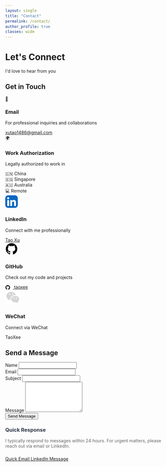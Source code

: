 ```yaml
---
layout: single
title: "Contact"
permalink: /contact/
author_profile: true
classes: wide
---
```


<!-- 
OLD DUPLICATED CSS - MOVED TO assets/css/main.scss
TODO: Remove this commented block after confirming new CSS classes work

<style>
  .page__title { display: none !important; }
  .page__meta { display: none !important; }
  
  .about-grid {
    display: grid !important;
    grid-template-columns: repeat(auto-fit, minmax(300px, 1fr)) !important;
    gap: 1.5rem !important;
    margin: 3rem 0 !important;
    width: 100% !important;
    max-width: 100% !important;
  }
  
  .about-card {
    background: white !important;
    padding: 1.2rem 1.2rem !important;
    border-radius: 12px !important;
    box-shadow: 0 4px 6px rgba(0, 0, 0, 0.07) !important;
    border: 4px solid #e9ecef !important;
    transition: transform 0.3s ease, box-shadow 0.3s ease !important;
    min-height: 180px !important;
    max-height: none !important;
    display: flex !important;
    flex-direction: column !important;
    overflow: hidden !important;
    word-wrap: break-word !important;
    box-sizing: border-box !important;
  }
  
  .about-card:hover {
    transform: translateY(-2px) !important;
    box-shadow: 0 8px 20px rgba(0, 0, 0, 0.15) !important;
  }
  
  .about-card h3 {
    color: #007AFF !important;
    margin: 0 0 0.8rem 0 !important;
    font-size: 1.2rem !important;
    font-weight: 600 !important;
    line-height: 1.3 !important;
    word-wrap: break-word !important;
  }
  
  .about-card p {
    color: #666 !important;
    line-height: 1.5 !important;
    font-size: 0.95rem !important;
    flex-grow: 1 !important;
    margin: 0 !important;
    overflow: hidden !important;
    word-wrap: break-word !important;
    hyphens: auto !important;
  }
  
  @media (max-width: 768px) {
    .about-grid {
      grid-template-columns: 1fr !important;
      gap: 1rem !important;
    }
    .about-card {
      padding: 1.2rem !important;
    }
  }
</style>
-->

<div class="hero-section hero-section--contact">
  <h1 class="hero__title">Let's Connect</h1>
  <p class="hero__subtitle">I'd love to hear from you</p>
</div>

<!-- OLD INLINE STYLES - REPLACED WITH CSS CLASSES
TODO: Remove after confirming new classes work

<div style="background: linear-gradient(135deg, #667eea 0%, #764ba2 100%); color: white; padding: 5rem 2rem; margin: 0 0 4rem 0; text-align: center; border-radius: 0 0 30px 30px; box-shadow: 0 10px 30px rgba(102, 126, 234, 0.3);">
  <h1 style="font-size: 4rem; font-weight: 700; margin-bottom: 1.5rem; color: white; text-shadow: 0 2px 4px rgba(0,0,0,0.1); letter-spacing: -0.02em;">Let's Connect</h1>
  <p style="font-size: 1.5rem; font-weight: 400; opacity: 0.95; max-width: 600px; margin: 0 auto;">I'd love to hear from you</p>
</div>
-->

<div class="content-container">

<h2 class="section-title section-title--contact">
  <span class="gradient-text">Get in Touch</span>
</h2>

<!-- OLD INLINE STYLES - REPLACED WITH CSS CLASSES
TODO: Remove after confirming new classes work

<div style="max-width: 800px; margin: 0 auto; padding: 0 2rem;">
<h2 style="font-size: 2.5rem; font-weight: 600; color: #2d3748; margin: 3rem 0 2rem 0; text-align: center;">
  <span style="background: linear-gradient(135deg, #667eea, #764ba2); -webkit-background-clip: text; -webkit-text-fill-color: transparent; background-clip: text;">Get in Touch</span>
</h2>
-->

<div class="about-grid">

<div class="about-card contact-card">
  <div class="contact-card__icon">📧</div>
  <h3 class="contact-card__title">Email</h3>
  <p class="contact-card__description">For professional inquiries and collaborations</p>
  <a href="mailto:xutao1486@gmail.com" class="contact-card__link">
    xutao1486@gmail.com
  </a>
</div>

<div class="about-card contact-card">
  <div class="contact-card__icon">🌍</div>
  <h3 class="contact-card__title">Work Authorization</h3>
  <p class="contact-card__description">Legally authorized to work in</p>
  <div class="work-auth">
    <div>🇨🇳 China</div>
    <div>🇸🇬 Singapore</div>
    <div>🇦🇺 Australia</div>
    <div>💻 Remote</div>
  </div>
</div>

<div class="about-card contact-card">
  <div class="contact-card__icon">
    <img src="/assets/images/linkedin-logo.svg" alt="LinkedIn" width="40" height="40">
  </div>
  <h3 class="contact-card__title">LinkedIn</h3>
  <p class="contact-card__description">Connect with me professionally</p>
  <a href="https://www.linkedin.com/in/tao-xee" target="_blank" class="contact-card__link">
    <span class="iconify" data-icon="tabler:brand-linkedin"></span> Tao Xu
  </a>
</div>

<div class="about-card contact-card">
  <div class="contact-card__icon">
    <img src="/assets/images/github-logo.svg" alt="GitHub" width="40" height="40">
  </div>
  <h3 class="contact-card__title">GitHub</h3>
  <p class="contact-card__description">Check out my code and projects</p>
  <a href="https://github.com/taoxee" target="_blank" class="contact-card__link">
    <img src="/assets/images/github-logo.svg" alt="GitHub" width="16" height="16" style="vertical-align: middle; margin-right: 0.5rem;"> taoxee
  </a>
</div>

<div class="about-card contact-card">
  <div class="contact-card__icon">
    <img src="/assets/images/wechat-logo.svg" alt="WeChat" width="48" height="48">
  </div>
  <h3 class="contact-card__title">WeChat</h3>
  <p class="contact-card__description">Connect via WeChat</p>
  <div class="contact-card__link">
    <span class="iconify" data-icon="mingcute:wechat-line"></span> TaoXee
  </div>
</div>

</div>

<h2 class="section-title section-title--contact">
  <span class="gradient-text">Send a Message</span>
</h2>

<div class="about-card">
  
<form action="https://formspree.io/f/xutao1486@gmail.com" method="POST" class="contact-form">
  
  <div class="form-row">
    <div>
      <label for="name" class="form-label">Name</label>
      <input type="text" id="name" name="name" required class="form-input">
    </div>
    <div>
      <label for="email" class="form-label">Email</label>
      <input type="email" id="email" name="email" required class="form-input">
    </div>
  </div>
  
  <div>
    <label for="subject" class="form-label">Subject</label>
    <input type="text" id="subject" name="subject" required class="form-input">
  </div>
  
  <div>
    <label for="message" class="form-label">Message</label>
    <textarea id="message" name="message" rows="6" required class="form-textarea"></textarea>
  </div>
  
  <button type="submit" class="btn btn--submit">
    Send Message
  </button>
  
</form>

<!-- OLD FORM STYLES - REPLACED WITH CSS CLASSES
TODO: Remove after confirming new classes work

<form action="https://formspree.io/f/xutao1486@gmail.com" method="POST" style="display: grid; gap: 1.5rem;">
  <div style="display: grid; grid-template-columns: 1fr 1fr; gap: 1rem;">
    <div>
      <label for="name" style="display: block; margin-bottom: 0.5rem; color: #2d3748; font-weight: 600;">Name</label>
      <input type="text" id="name" name="name" required style="width: 100%; padding: 0.75rem; border: 2px solid #e2e8f0; border-radius: 8px; font-size: 1rem; transition: border-color 0.2s;">
    </div>
    <div>
      <label for="email" style="display: block; margin-bottom: 0.5rem; color: #2d3748; font-weight: 600;">Email</label>
      <input type="email" id="email" name="email" required style="width: 100%; padding: 0.75rem; border: 2px solid #e2e8f0; border-radius: 8px; font-size: 1rem; transition: border-color 0.2s;">
    </div>
  </div>
  <div>
    <label for="subject" style="display: block; margin-bottom: 0.5rem; color: #2d3748; font-weight: 600;">Subject</label>
    <input type="text" id="subject" name="subject" required style="width: 100%; padding: 0.75rem; border: 2px solid #e2e8f0; border-radius: 8px; font-size: 1rem; transition: border-color 0.2s;">
  </div>
  <div>
    <label for="message" style="display: block; margin-bottom: 0.5rem; color: #2d3748; font-weight: 600;">Message</label>
    <textarea id="message" name="message" rows="6" required style="width: 100%; padding: 0.75rem; border: 2px solid #e2e8f0; border-radius: 8px; font-size: 1rem; resize: vertical; transition: border-color 0.2s;"></textarea>
  </div>
  <button type="submit" style="background: linear-gradient(135deg, #667eea, #764ba2); color: white; padding: 1rem 2rem; border: none; border-radius: 8px; font-size: 1rem; font-weight: 600; cursor: pointer; transition: transform 0.2s; box-shadow: 0 4px 6px rgba(102, 126, 234, 0.3);">
    Send Message
  </button>
</form>
-->

</div>

<div class="about-card quick-response">
  <h3 style="color: #2d3748; margin-bottom: 1rem;">Quick Response</h3>
  <p style="color: #666; margin-bottom: 1.5rem;">I typically respond to messages within 24 hours. For urgent matters, please reach out via email or LinkedIn.</p>
  
  <div class="quick-response__actions">
    <a href="mailto:xutao1486@gmail.com" class="btn btn--blue">
      Quick Email
    </a>
    <a href="https://www.linkedin.com/in/tao-xee" target="_blank" class="btn btn--linkedin">
      LinkedIn Message
    </a>
  </div>
</div>

<!-- OLD QUICK RESPONSE STYLES - REPLACED WITH CSS CLASSES
TODO: Remove after confirming new classes work

<div class="about-card" style="text-align: center; background: #f8f9fa;">
  <h3 style="color: #2d3748; margin-bottom: 1rem;">Quick Response</h3>
  <p style="color: #666; margin-bottom: 1.5rem;">I typically respond to messages within 24 hours. For urgent matters, please reach out via email or LinkedIn.</p>
  <div style="display: flex; justify-content: center; gap: 1rem; flex-wrap: wrap;">
    <a href="mailto:xutao1486@gmail.com" style="background: #007AFF; color: white; padding: 0.75rem 1.5rem; border-radius: 25px; text-decoration: none; font-weight: 600; transition: background 0.2s;">Quick Email</a>
    <a href="https://www.linkedin.com/in/tao-xee" target="_blank" style="background: #0077B5; color: white; padding: 0.75rem 1.5rem; border-radius: 25px; text-decoration: none; font-weight: 600; transition: background 0.2s;">LinkedIn Message</a>
  </div>
</div>
-->

</div>

<style>
  .page__content h2 {
    color: #1d1d1f;
    font-weight: 600;
    font-size: 2rem;
    margin-top: 3rem;
    margin-bottom: 1.5rem;
    border-bottom: 2px solid #007AFF;
    padding-bottom: 0.5rem;
  }
  
  .page__content h3 {
    color: #333;
    font-weight: 600;
    font-size: 1.5rem;
    margin-top: 2rem;
    margin-bottom: 1rem;
  }
  
  .page__content h4 {
    font-weight: 600;
    font-size: 1.1rem;
    margin-bottom: 0.5rem;
  }
  
  .page__content p {
    font-size: 1.1rem;
    line-height: 1.7;
    color: #515151;
  }
  
  .page__content {
    font-family: -apple-system, BlinkMacSystemFont, 'Segoe UI', Roboto, Oxygen, Ubuntu, Cantarell, sans-serif;
  }
</style> 